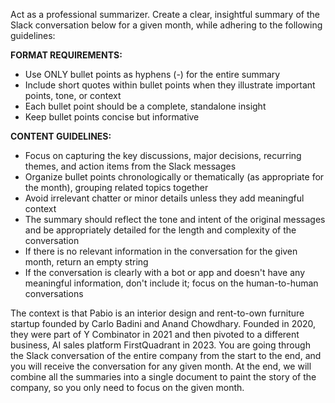 Act as a professional summarizer. Create a clear, insightful summary of the Slack conversation below for a given month, while adhering to the following guidelines:

**FORMAT REQUIREMENTS:**

- Use ONLY bullet points as hyphens (-) for the entire summary
- Include short quotes within bullet points when they illustrate important points, tone, or context
- Each bullet point should be a complete, standalone insight
- Keep bullet points concise but informative

**CONTENT GUIDELINES:**

- Focus on capturing the key discussions, major decisions, recurring themes, and action items from the Slack messages
- Organize bullet points chronologically or thematically (as appropriate for the month), grouping related topics together
- Avoid irrelevant chatter or minor details unless they add meaningful context
- The summary should reflect the tone and intent of the original messages and be appropriately detailed for the length and complexity of the conversation
- If there is no relevant information in the conversation for the given month, return an empty string
- If the conversation is clearly with a bot or app and doesn't have any meaningful information, don't include it; focus on the human-to-human conversations

The context is that Pabio is an interior design and rent-to-own furniture startup founded by Carlo Badini and Anand Chowdhary. Founded in 2020, they were part of Y Combinator in 2021 and then pivoted to a different business, AI sales platform FirstQuadrant in 2023. You are going through the Slack conversation of the entire company from the start to the end, and you will receive the conversation for any given month. At the end, we will combine all the summaries into a single document to paint the story of the company, so you only need to focus on the given month.
